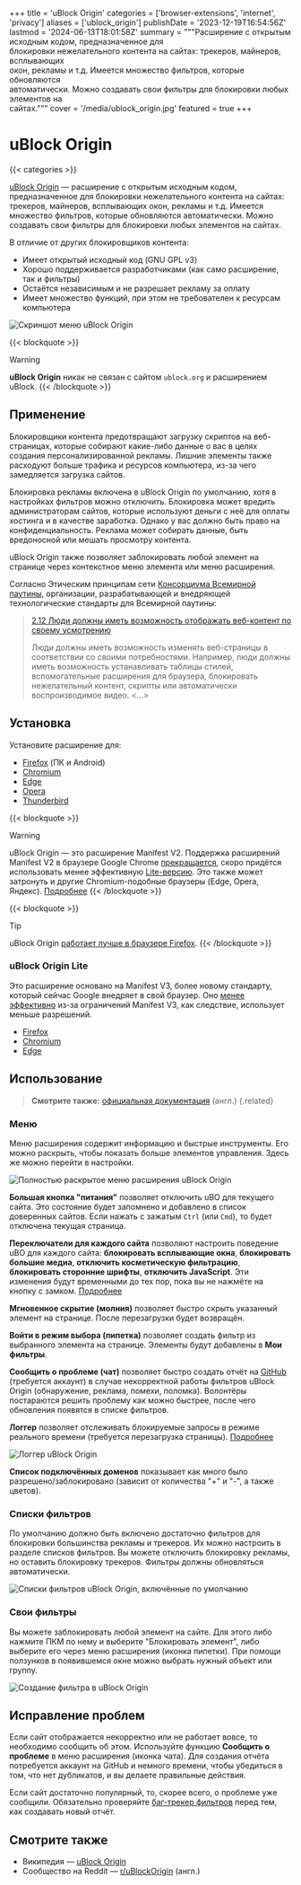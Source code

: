 +++
title = 'uBlock Origin'
categories = ['browser-extensions', 'internet', 'privacy']
aliases = ['ublock_origin']
publishDate = '2023-12-19T16:54:56Z'
lastmod = '2024-06-13T18:01:58Z'
summary = """Расширение с открытым исходным кодом, предназначенное для \
блокировки нежелательного контента на сайтах: трекеров, майнеров, всплывающих \
окон, рекламы и т.д. Имеется множество фильтров, которые обновляются \
автоматически. Можно создавать свои фильтры для блокировки любых элементов на \
сайтах."""
cover = '/media/ublock_origin.jpg'
featured = true
+++

# uBlock Origin
{{< categories >}}

[uBlock Origin](https://github.com/gorhill/uBlock) — расширение с открытым
исходным кодом, предназначенное для блокировки нежелательного контента на
сайтах: трекеров, майнеров, всплывающих окон, рекламы и т.д. Имеется множество
фильтров, которые обновляются автоматически. Можно создавать свои фильтры для
блокировки любых элементов на сайтах.

В отличие от других блокировщиков контента:

- Имеет открытый исходный код (GNU GPL v3)
- Хорошо поддерживается разработчиками (как само расширение, так и фильтры)
- Остаётся независимым и не разрешает рекламу за оплату
- Имеет множество функций, при этом не требователен к ресурсам компьютера

![Скриншот меню uBlock Origin](/media/ublock_origin.jpg)

{{< blockquote >}}
> [!warning]
**uBlock Origin** никак не связан с сайтом `ublock.org` и расширением uBlock.
{{< /blockquote >}}

## Применение

Блокировщики контента предотвращают загрузку скриптов на веб-страницах, которые
собирают какие-либо данные о вас в целях создания персонализированной рекламы.
Лишние элементы также расходуют больше трафика и ресурсов компьютера, из-за чего
замедляется загрузка сайтов.

Блокировка рекламы включена в uBlock Origin по умолчанию, хотя в настройках
фильтров можно отключить. Блокировка может вредить администраторам сайтов,
которые используют деньги с неё для оплаты хостинга и в качестве заработка.
Однако у вас должно быть право на конфиденциальность. Реклама может собирать
данные, быть вредоносной или мешать просмотру контента.

uBlock Origin также позволяет заблокировать любой элемент на странице через
контекстное меню элемента или меню расширения.

Согласно Этическим принципам сети
[Консорциума Всемирной паутины](https://www.w3.org), организации,
разрабатывающей и внедряющей технологические стандарты для Всемирной паутины:

> [2.12 Люди должны иметь возможность отображать веб-контент по своему усмотрению](https://www.w3.org/TR/ethical-web-principles/#render)
>
> Люди должны иметь возможность изменять веб-страницы в соответствии со своими
потребностями. Например, люди должны иметь возможность устанавливать таблицы
стилей, вспомогательные расширения для браузера, блокировать нежелательный
контент, скрипты или автоматически воспроизводимое видео. <...>

## Установка

Установите расширение для:

- [Firefox](https://addons.mozilla.org/addon/ublock-origin) (ПК и Android)
- [Chromium](https://chromewebstore.google.com/detail/cjpalhdlnbpafiamejdnhcphjbkeiagm)
- [Edge](https://microsoftedge.microsoft.com/addons/detail/ublock-origin/odfafepnkmbhccpbejgmiehpchacaeak)
- [Opera](https://addons.opera.com/extensions/details/ublock)
- [Thunderbird](https://addons.thunderbird.net/thunderbird/addon/ublock-origin)

{{< blockquote >}}
> [!warning]
> uBlock Origin — это расширение Manifest V2. Поддержка расширений Manifest V2
в браузере Google Chrome
[прекращается](https://blog.chromium.org/2024/05/manifest-v2-phase-out-begins.html),
скоро придётся использовать менее эффективную
[Lite-версию](#ublock-origin-lite).
Это также может затронуть и другие Chromium-подобные браузеры
(Edge, Opera, Яндекс).
[Подробнее](https://lor.sh/@KoolTechTricks/112559271484989578)
{{< /blockquote >}}

{{< blockquote >}}
> [!tip]
> uBlock Origin
[работает лучше в браузере Firefox](https://github.com/gorhill/uBlock/wiki/uBlock-Origin-works-best-on-Firefox).
{{< /blockquote >}}

### uBlock Origin Lite

Это расширение основано на Manifest V3, более новому стандарту, который
сейчас Google внедряет в свой браузер. Оно
[менее эффективно](https://github.com/uBlockOrigin/uBOL-home/wiki/Frequently-asked-questions-(FAQ)#filtering-capabilities-which-cant-be-ported-to-mv3)
из-за ограничений Manifest V3, как следствие, использует меньше разрешений.

- [Firefox](https://addons.mozilla.org/addon/ublock-origin-lite)
- [Chromium](https://chromewebstore.google.com/detail/ddkjiahejlhfcafbddmgiahcphecmpfh)
- [Edge](https://microsoftedge.microsoft.com/addons/detail/ublock-origin-lite/cimighlppcgcoapaliogpjjdehbnofhn)

## Использование

> **Смотрите также:**
[официальная документация](https://github.com/gorhill/uBlock/wiki) (англ.)
{.related}

### Меню

Меню расширения содержит информацию и быстрые инструменты. Его можно раскрыть,
чтобы показать больше элементов управления. Здесь же можно перейти в настройки.

![Полностью раскрытое меню расширения uBlock Origin](/media/ublock_origin_menu.jpg)

**Большая кнопка "питания"** позволяет отключить uBO для текущего сайта. Это
состояние будет запомнено и добавлено в список доверенных сайтов. Если нажать
с зажатым `Ctrl` (или `Cmd`), то будет отключена текущая страница.

**Переключатели для каждого сайта** позволяют настроить поведение uBO для
каждого сайта: **блокировать всплывающие окна**,
**блокировать большие медиа**, **отключить косметическую фильтрацию**,
**блокировать сторонние шрифты**, **отключить JavaScript**. Эти изменения будут
временными до тех пор, пока вы не нажмёте на кнопку с замком.
[Подробнее](https://github.com/gorhill/uBlock/wiki/Per-site-switches)

**Мгновенное скрытие (молния)** позволяет быстро скрыть указанный элемент на
странице. После перезагрузки будет возвращён.

**Войти в режим выбора (пипетка)** позволяет создать фильтр из выбранного
элемента на странице. Элементы будут добавлены в **Мои фильтры**.

**Сообщить о проблеме (чат)** позволяет быстро создать отчёт на
[GitHub](https://github.com/uBlockOrigin/uAssets/issues?q=is%3Aissue) (требуется
аккаунт) в случае некорректной работы фильтров uBlock Origin (обнаружение,
реклама, помехи, поломка). Волонтёры постараются решить проблему как можно
быстрее, после чего обновления появятся в списке фильтров.

**Логгер** позволяет отслеживать блокируемые запросы в режиме реального времени
(требуется перезагрузка страницы).
[Подробнее](https://github.com/gorhill/uBlock/wiki/The-logger)

![Логгер uBlock Origin](/media/ublock_origin_logger.jpg)

**Список подключённых доменов** показывает как много было
разрешено/заблокировано (зависит от количества "+" и "-", а также цветов).

### Списки фильтров

По умолчанию должно быть включено достаточно фильтров для блокировки
большинства рекламы и трекеров. Их можно настроить в разделе списков фильтров.
Вы можете отключить блокировку рекламы, но оставить блокировку трекеров.
Фильтры должны обновляться автоматически.

![Списки фильтров uBlock Origin, включённые по умолчанию](/media/ublock_origin_filter_lists.jpg)

### Свои фильтры

Вы можете заблокировать любой элемент на сайте. Для этого либо нажмите ПКМ по
нему и выберите "Блокировать элемент", либо выберите его через меню расширения
(иконка пипетки). При помощи ползунков в появившемся окне можно выбрать нужный
объект или группу.

![Создание фильтра в uBlock Origin](/media/ublock_origin_filter.jpg)

## Исправление проблем

Если сайт отображается некорректно или не работает вовсе, то необходимо сообщить
об этом. Используйте функцию **Сообщить о проблеме** в меню расширения (иконка
чата). Для создания отчёта потребуется аккаунт на GitHub и немного времени,
чтобы убедиться в том, что нет дубликатов, и вы делаете правильные действия.

Если сайт достаточно популярный, то, скорее всего, о проблеме уже сообщили.
Обязательно проверяйте
[баг-трекер фильтров](https://github.com/uBlockOrigin/uAssets/issues?q=is%3Aissue)
перед тем, как создавать новый отчёт.

## Смотрите также

- Википедия — [uBlock Origin](https://ru.wikipedia.org/wiki/UBlock_Origin)
- Сообщество на Reddit — [r/uBlockOrigin](https://www.reddit.com/r/uBlockOrigin)
(англ.)
